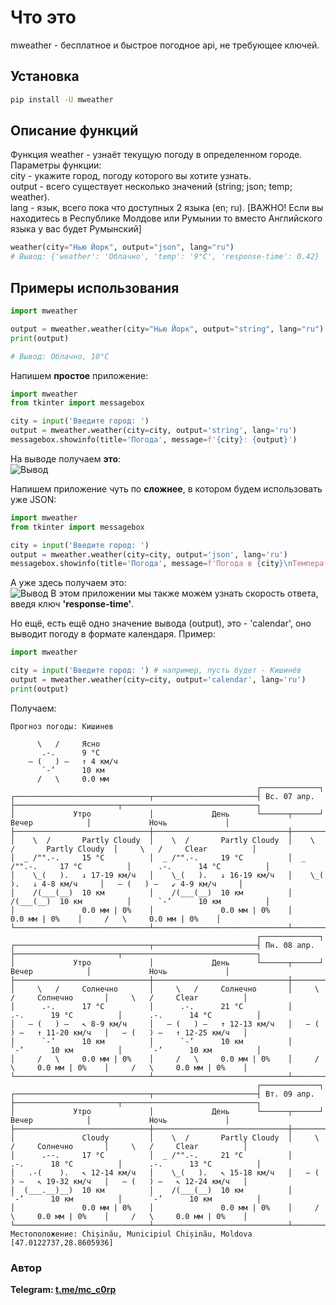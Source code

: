 # Что это

mweather - бесплатное и быстрое погодное api, не требующее ключей.

## Установка

```sh
pip install -U mweather
```

## Описание функций

Функция weather - узнаёт текущую погоду в определенном городе.  
Параметры функции:  
city - укажите город, погоду которого вы хотите узнать.  
output - всего существует несколько значений (string; json; temp; weather).  
lang - язык, всего пока что доступных 2 языка (en; ru). [ВАЖНО! Если вы находитесь в Республике Молдове или Румынии то вместо Английского языка у вас будет Румынский]  

```python
weather(city="Нью Йорк", output="json", lang="ru")
# Вывод: {'weather': 'Облачно', 'temp': '9°C', 'response-time': 0.42}
```

## Примеры использования

```python
import mweather

output = mweather.weather(city="Нью Йорк", output="string", lang="ru")
print(output)

# Вывод: Облачно, 10°C
```

Напишем **простое** приложение:

```python
import mweather
from tkinter import messagebox

city = input('Введите город: ')
output = mweather.weather(city=city, output='string', lang='ru')
messagebox.showinfo(title='Погода', message=f'{city}: {output}')
```
На выводе получаем **это**:  
![Вывод](https://i.ibb.co/sbmk2KC/output-easy-app.png)

Напишем приложение чуть по **сложнее**, в котором будем использовать уже JSON:
```python
import mweather
from tkinter import messagebox

city = input('Введите город: ')
output = mweather.weather(city=city, output='json', lang='ru')
messagebox.showinfo(title='Погода', message=f'Погода в {city}\nТемпература: {output['temp']}.\nПогода: {output['weather']}.\nСкорость ответа: {output['response-time']}с.')
```
А уже здесь получаем это:  
![Вывод](https://i.ibb.co/Hpz3TYd/output-hard-app.png)
В этом приложении мы также можем узнать скорость ответа, введя ключ **'response-time'**.

Но ещё, есть ещё одно значение вывода (output), это - 'calendar', оно выводит погоду в формате календаря.
Пример:  
```python
import mweather

city = input('Введите город: ') # например, пусть будет - Кишинёв
output = mweather.weather(city=city, output='calendar', lang='ru')
print(output)
```
Получаем:  
```
Прогноз погоды: Кишинев

      \   /     Ясно
       .-.      9 °C
    ― (   ) ―   ↑ 4 км/ч
       `-’      10 км
      /   \     0.0 мм
                                                       ┌─────────────┐
┌──────────────────────────────┬───────────────────────┤ Вс. 07 апр. ├───────────────────────┬──────────────────────────────┐
│             Утро             │             День      └──────┬──────┘      Вечер            │             Ночь             │
├──────────────────────────────┼──────────────────────────────┼──────────────────────────────┼──────────────────────────────┤
│    \  /       Partly Cloudy  │    \  /       Partly Cloudy  │    \  /       Partly Cloudy  │     \   /     Clear          │
│  _ /"".-.     15 °C          │  _ /"".-.     19 °C          │  _ /"".-.     17 °C          │      .-.      14 °C          │
│    \_(   ).   ↓ 17-19 км/ч   │    \_(   ).   ↓ 16-19 км/ч   │    \_(   ).   ↓ 4-8 км/ч     │   ― (   ) ―   ↙ 4-9 км/ч     │
│    /(___(__)  10 км          │    /(___(__)  10 км          │    /(___(__)  10 км          │      `-’      10 км          │
│               0.0 мм | 0%    │               0.0 мм | 0%    │               0.0 мм | 0%    │     /   \     0.0 мм | 0%    │
└──────────────────────────────┴──────────────────────────────┴──────────────────────────────┴──────────────────────────────┘
                                                       ┌─────────────┐
┌──────────────────────────────┬───────────────────────┤ Пн. 08 апр. ├───────────────────────┬──────────────────────────────┐
│             Утро             │             День      └──────┬──────┘      Вечер            │             Ночь             │
├──────────────────────────────┼──────────────────────────────┼──────────────────────────────┼──────────────────────────────┤
│     \   /     Солнечно       │     \   /     Солнечно       │     \   /     Солнечно       │     \   /     Clear          │
│      .-.      17 °C          │      .-.      21 °C          │      .-.      19 °C          │      .-.      14 °C          │
│   ― (   ) ―   ↖ 8-9 км/ч     │   ― (   ) ―   ↑ 12-13 км/ч   │   ― (   ) ―   ↑ 11-20 км/ч   │   ― (   ) ―   ↑ 12-25 км/ч   │
│      `-’      10 км          │      `-’      10 км          │      `-’      10 км          │      `-’      10 км          │
│     /   \     0.0 мм | 0%    │     /   \     0.0 мм | 0%    │     /   \     0.0 мм | 0%    │     /   \     0.0 мм | 0%    │
└──────────────────────────────┴──────────────────────────────┴──────────────────────────────┴──────────────────────────────┘
                                                       ┌─────────────┐
┌──────────────────────────────┬───────────────────────┤ Вт. 09 апр. ├───────────────────────┬──────────────────────────────┐
│             Утро             │             День      └──────┬──────┘      Вечер            │             Ночь             │
├──────────────────────────────┼──────────────────────────────┼──────────────────────────────┼──────────────────────────────┤
│               Cloudy         │    \  /       Partly Cloudy  │     \   /     Солнечно       │     \   /     Clear          │
│      .--.     17 °C          │  _ /"".-.     21 °C          │      .-.      18 °C          │      .-.      13 °C          │
│   .-(    ).   ↖ 12-14 км/ч   │    \_(   ).   ↖ 15-18 км/ч   │   ― (   ) ―   ↖ 19-32 км/ч   │   ― (   ) ―   ↖ 12-24 км/ч   │
│  (___.__)__)  10 км          │    /(___(__)  10 км          │      `-’      10 км          │      `-’      10 км          │
│               0.0 мм | 0%    │               0.0 мм | 0%    │     /   \     0.0 мм | 0%    │     /   \     0.0 мм | 0%    │
└──────────────────────────────┴──────────────────────────────┴──────────────────────────────┴──────────────────────────────┘
Местоположение: Chișinău, Municipiul Chișinău, Moldova [47.0122737,28.8605936]
```
### Автор
**Telegram: [t.me/mc_c0rp](http://t.me/mc_c0rp "t.me/mc_c0rp")**